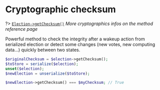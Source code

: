 # Cryptographic checksum
?> [`Election->getChecksum()`](/Docs/ApiReferences/Election%20Class/public%20Election--getChecksum) _More cryptographics infos on the method reference page_

Powerful method to check the integrity after a wakeup action from serialized election or detect some changes (new votes, new computing data...) quickly between two states. 

```php
$originalChecksum = $election->getChecksum();
$toStore = serialize($election);
unset($election);
$newElection = unserialize($toStore);

$newElection->getChecksum() === $myChecksum; // True
```